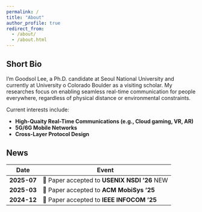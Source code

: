 ```yaml
---
permalink: /
title: "About"
author_profile: true
redirect_from: 
  - /about/
  - /about.html
---
```


## Short Bio

I’m Goodsol Lee, a Ph.D. candidate at Seoul National University and currently at University o Colorado Boulder as a visiting scholar.
My researches focus on enabling seamless real-time communication for people everywhere, regardless of physical distance or environmental constraints.

Current interests include:
- **High-Quaity Real-Time Communications (e.g., Cloud gaming, VR, AR)**  
- **5G/6G Mobile Networks**   
- **Cross-Layer Protocol Design**

## News

| Date | Event |
|------|-------|
| **2025-07** | 📄 Paper accepted to **USENIX NSDI ’26**  <span class="label label--success">NEW</span> |
| **2025-03** | 📄 Paper accepted to **ACM MobiSys ’25** |
| **2024-12** | 📄 Paper accepted to **IEEE INFOCOM ’25** |

